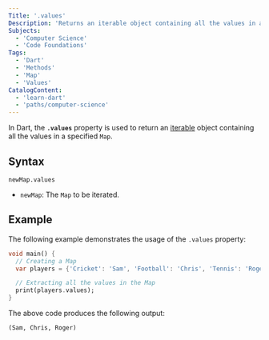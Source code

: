 ```yaml
---
Title: '.values'
Description: 'Returns an iterable object containing all the values in a specified Map.'
Subjects:
  - 'Computer Science'
  - 'Code Foundations'
Tags:
  - 'Dart'
  - 'Methods'
  - 'Map'
  - 'Values'
CatalogContent:
  - 'learn-dart'
  - 'paths/computer-science'
---
```


In Dart, the **`.values`** property is used to return an [iterable](https://www.codecademy.com/resources/docs/dart/iterable) object containing all the values in a specified `Map`.

## Syntax

```pseudo
newMap.values
```

- `newMap`: The `Map` to be iterated.

## Example

The following example demonstrates the usage of the `.values` property:

```dart
void main() {
  // Creating a Map
  var players = {'Cricket': 'Sam', 'Football': 'Chris', 'Tennis': 'Roger'};

  // Extracting all the values in the Map
  print(players.values);
}
```

The above code produces the following output:

```shell
(Sam, Chris, Roger)
```
